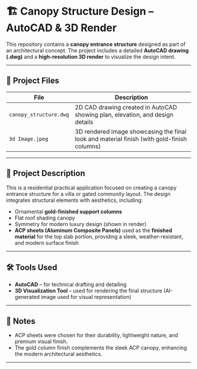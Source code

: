 # 🏗️ Canopy Structure Design – AutoCAD & 3D Render

This repository contains a **canopy entrance structure** designed as part of an architectural concept. The project includes a detailed **AutoCAD drawing (.dwg)** and a **high-resolution 3D render** to visualize the design intent.

---

## 📂 Project Files

| File | Description |
|------|-------------|
| `canopy_structure.dwg` | 2D CAD drawing created in AutoCAD showing plan, elevation, and design details |
| `3d Image.jpeg` | 3D rendered image showcasing the final look and material finish (with gold-finish columns) |

---

## 🧱 Project Description

This is a residential practical application focused on creating a canopy entrance structure for a villa or gated community layout. The design integrates structural elements with aesthetics, including:

- Ornamental **gold-finished support columns**  
- Flat roof shading canopy  
- Symmetry for modern luxury design (shown in render)  
- **ACP sheets (Aluminum Composite Panels)** used as the **finished material** for the top slab portion, providing a sleek, weather-resistant, and modern surface finish

---

## 🛠️ Tools Used

- **AutoCAD** – for technical drafting and detailing  
- **3D Visualization Tool** – used for rendering the final structure (AI-generated image used for visual representation)

---

## 🧾 Notes

- ACP sheets were chosen for their durability, lightweight nature, and premium visual finish.
- The gold column finish complements the sleek ACP canopy, enhancing the modern architectural aesthetics.

---
